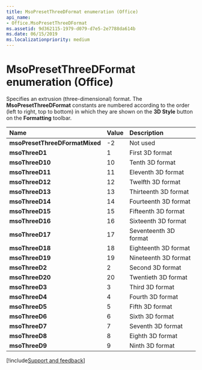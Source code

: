```yaml
---
title: MsoPresetThreeDFormat enumeration (Office)
api_name:
- Office.MsoPresetThreeDFormat
ms.assetid: 9d362115-1979-d079-d7e5-2e7788da614b
ms.date: 06/15/2019
ms.localizationpriority: medium
---
```



# MsoPresetThreeDFormat enumeration (Office)

Specifies an extrusion (three-dimensional) format. The **MsoPresetThreeDFormat** constants are numbered according to the order (left to right, top to bottom) in which they are shown on the **3D Style** button on the **Formatting** toolbar. 

|Name|Value|Description|
|:-----|:-----|:-----|
|**msoPresetThreeDFormatMixed**|-2|Not used |
|**msoThreeD1**|1|First 3D format |
|**msoThreeD10**|10|Tenth 3D format |
|**msoThreeD11**|11|Eleventh 3D format |
|**msoThreeD12**|12|Twelfth 3D format |
|**msoThreeD13**|13|Thirteenth 3D format |
|**msoThreeD14**|14|Fourteenth 3D format |
|**msoThreeD15**|15|Fifteenth 3D format |
|**msoThreeD16**|16|Sixteenth 3D format |
|**msoThreeD17**|17|Seventeenth 3D format |
|**msoThreeD18**|18|Eighteenth 3D format |
|**msoThreeD19**|19|Nineteenth 3D format |
|**msoThreeD2**|2|Second 3D format |
|**msoThreeD20**|20|Twentieth 3D format |
|**msoThreeD3**|3|Third 3D format |
|**msoThreeD4**|4|Fourth 3D format |
|**msoThreeD5**|5|Fifth 3D format |
|**msoThreeD6**|6|Sixth 3D format |
|**msoThreeD7**|7|Seventh 3D format |
|**msoThreeD8**|8|Eighth 3D format |
|**msoThreeD9**|9|Ninth 3D format |

[!include[Support and feedback](~/includes/feedback-boilerplate.md)]